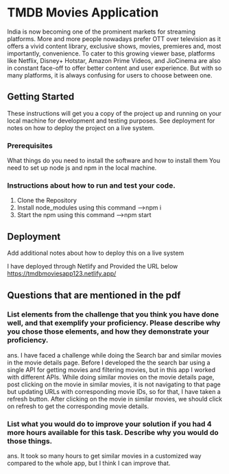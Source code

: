 # TMDB Movies Application

India is now becoming one of the prominent markets for streaming platforms. 
More and more people nowadays prefer OTT over television as it offers a vivid content library, exclusive shows, movies, premieres and, most importantly, convenience.
To cater to this growing viewer base, platforms like Netflix, Disney+ Hotstar, Amazon Prime Videos, and JioCinema are also in constant face-off to offer better content and user experience. 
But with so many platforms, it is always confusing for users to choose between one.

## Getting Started

These instructions will get you a copy of the project up and running on your local machine for development and testing purposes. See deployment for notes on how to deploy the project on a live system.

### Prerequisites

What things do you need to install the software and how to install them
You need to set up node js and npm in the local machine.
 
### Instructions about how to run and test your code.

 1. Clone the Repository 
 2. Install node_modules using this command -->npm i
 3. Start the npm using this command -->npm start



## Deployment

Add additional notes about how to deploy this on a live system

I have deployed through Netlify and Provided the URL below
https://tmdbmoviesapp123.netlify.app/

## Questions that are mentioned in the pdf
     

### List elements from the challenge that you think you have done well, and that exemplify your proficiency. Please describe why you chose those elements, and how they demonstrate your proficiency.
ans.  I have faced a challenge while doing the Search bar and similar movies in the movie details page.
      Before I developed the the search bar using a single API for getting movies and filtering movies, but in this app I worked with different APIs.
      While doing similar movies on the movie details page, post clicking on the movie in similar movies, it is not navigating to that page but updating URLs with corresponding movie IDs, so for that, I have taken a refresh button.
      After clicking on the movie in similar movies, we should click on refresh to get the corresponding movie details.

### List what you would do to improve your solution if you had 4 more hours available for this task. Describe why you would do those things.
ans.  It took so many hours to get similar movies in a customized way compared to the whole app, but I think I can improve that.


